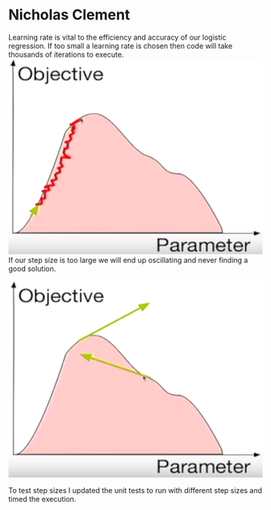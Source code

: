 # Nicholas Clement

Learning rate is vital to the efficiency and accuracy of our logistic regression. If too small a learning rate is chosen then code will take thousands of iterations to execute.
![?](min.png)
If our step size is too large we will end up oscillating and never finding a good solution.

![?](max.png)



To test step sizes I updated the unit tests to run with different step sizes and timed the execution.
